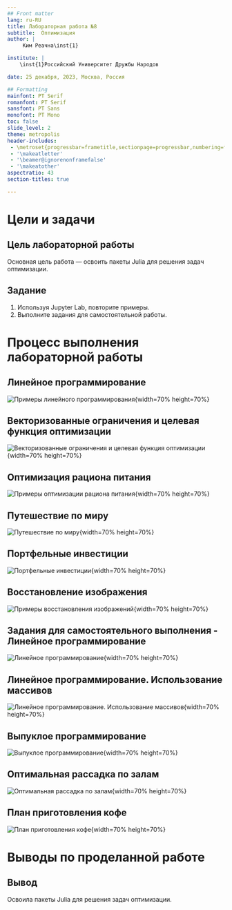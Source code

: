 ```yaml
---
## Front matter
lang: ru-RU
title: Лабораторная работа №8
subtitle:  Оптимизация
author: |
	 Ким Реачна\inst{1}

institute: |
	\inst{1}Российский Университет Дружбы Народов

date: 25 декабря, 2023, Москва, Россия

## Formatting
mainfont: PT Serif
romanfont: PT Serif
sansfont: PT Sans
monofont: PT Mono
toc: false
slide_level: 2
theme: metropolis
header-includes: 
 - \metroset{progressbar=frametitle,sectionpage=progressbar,numbering=fraction}
 - '\makeatletter'
 - '\beamer@ignorenonframefalse'
 - '\makeatother'
aspectratio: 43
section-titles: true

---
```

# Цели и задачи

## Цель лабораторной работы

Основная цель работа — освоить пакеты Julia для решения задач оптимизации.

## Задание

1. Используя Jupyter Lab, повторите примеры.
2. Выполните задания для самостоятельной работы.

# Процесс выполнения лабораторной работы

##  Линейное программирование

![Примеры линейного программирования](image/1.png){width=70% height=70%}

##  Векторизованные ограничения и целевая функция оптимизации

![Векторизованные ограничения и целевая функция оптимизации](image/3.png){width=70% height=70%}

## Оптимизация рациона питания

![Примеры оптимизации рациона питания](image/4.png){width=70% height=70%}

## Путешествие по миру

![Путешествие по миру](image/8.png){width=70% height=70%}

## Портфельные инвестиции

![Портфельные инвестиции](image/9.png){width=70% height=70%}

## Восстановление изображения

![Примеры восстановления изображений](image/15.png){width=70% height=70%}

##  Задания для самостоятельного выполнения - Линейное программирование

![Линейное программирование](image/18.png){width=70% height=70%}

## Линейное программирование. Использование массивов

![Линейное программирование. Использование массивов](image/19.png){width=70% height=70%}

##  Выпуклое программирование

![Выпуклое программирование](image/20.png){width=70% height=70%}

## Оптимальная рассадка по залам

![Оптимальная рассадка по залам](image/23.png){width=70% height=70%}

## План приготовления кофе

![План приготовления кофе](image/24.png){width=70% height=70%}

# Выводы по проделанной работе

## Вывод

Освоила пакеты Julia для решения задач оптимизации.

